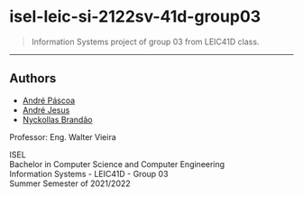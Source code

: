 # isel-leic-si-2122sv-41d-group03

> Information Systems project of group 03 from LEIC41D class.

---

## Authors

- [André Páscoa](https://github.com/devandrepascoa)
- [André Jesus](https://github.com/Andre-J3sus)
- [Nyckollas Brandão](https://github.com/Nyckoka)

Professor: Eng. Walter Vieira

ISEL<br>
Bachelor in Computer Science and Computer Engineering<br>
Information Systems - LEIC41D - Group 03<br>
Summer Semester of 2021/2022